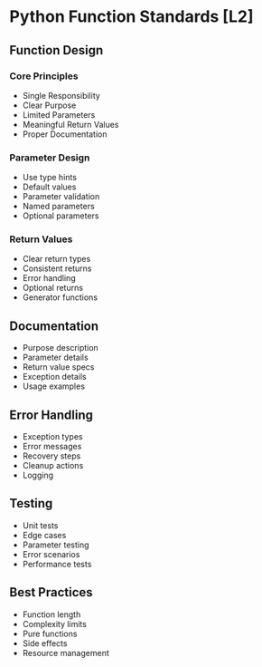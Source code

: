 # Python Function Standards [L2]

## Function Design
### Core Principles
- Single Responsibility
- Clear Purpose
- Limited Parameters
- Meaningful Return Values
- Proper Documentation

### Parameter Design
- Use type hints
- Default values
- Parameter validation
- Named parameters
- Optional parameters

### Return Values
- Clear return types
- Consistent returns
- Error handling
- Optional returns
- Generator functions

## Documentation
- Purpose description
- Parameter details
- Return value specs
- Exception details
- Usage examples

## Error Handling
- Exception types
- Error messages
- Recovery steps
- Cleanup actions
- Logging

## Testing
- Unit tests
- Edge cases
- Parameter testing
- Error scenarios
- Performance tests

## Best Practices
- Function length
- Complexity limits
- Pure functions
- Side effects
- Resource management